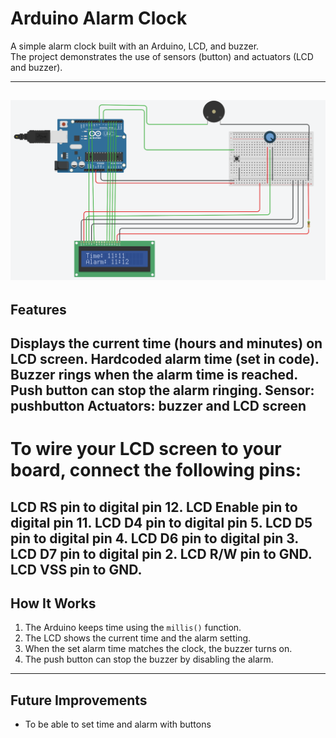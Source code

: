 # Arduino Alarm Clock

A simple alarm clock built with an Arduino, LCD, and buzzer.  
The project demonstrates the use of sensors (button) and actuators (LCD and buzzer).

---
![Preview](alarm.png)
---

## Features
Displays the current time (hours and minutes) on LCD screen.
Hardcoded alarm time (set in code).
Buzzer rings when the alarm time is reached.
Push button can stop the alarm ringing.
Sensor: pushbutton
Actuators: buzzer and LCD screen
---

# To wire your LCD screen to your board, connect the following pins:
LCD RS pin to digital pin 12.
LCD Enable pin to digital pin 11.
LCD D4 pin to digital pin 5.
LCD D5 pin to digital pin 4.
LCD D6 pin to digital pin 3.
LCD D7 pin to digital pin 2.
LCD R/W pin to GND.
LCD VSS pin to GND.
---

## How It Works
1. The Arduino keeps time using the `millis()` function.
2. The LCD shows the current time and the alarm setting.
3. When the set alarm time matches the clock, the buzzer turns on.
4. The push button can stop the buzzer by disabling the alarm.

---

## Future Improvements
- To be able to set time and alarm with buttons
